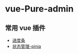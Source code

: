 # vue-Pure-admin

## 常用 vue 插件

- [进度条](https://ricostacruz.com/nprogress/)
- [状态管理-pinia](baidu.com/link?url=7BKWbMSwnglF1fNEwKBbWbbMpOvUjx4VzImLaxVt_3q&wd=&eqid=8fcea211009e3d4b0000000661fc9542)
